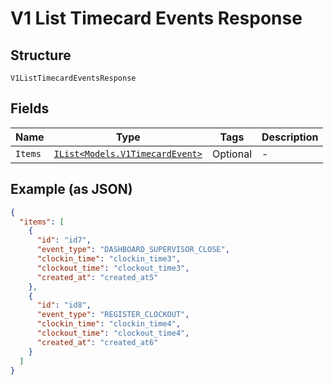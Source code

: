 
# V1 List Timecard Events Response

## Structure

`V1ListTimecardEventsResponse`

## Fields

| Name | Type | Tags | Description |
|  --- | --- | --- | --- |
| `Items` | [`IList<Models.V1TimecardEvent>`](/doc/models/v1-timecard-event.md) | Optional | - |

## Example (as JSON)

```json
{
  "items": [
    {
      "id": "id7",
      "event_type": "DASHBOARD_SUPERVISOR_CLOSE",
      "clockin_time": "clockin_time3",
      "clockout_time": "clockout_time3",
      "created_at": "created_at5"
    },
    {
      "id": "id8",
      "event_type": "REGISTER_CLOCKOUT",
      "clockin_time": "clockin_time4",
      "clockout_time": "clockout_time4",
      "created_at": "created_at6"
    }
  ]
}
```

